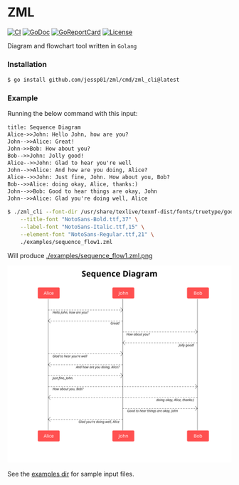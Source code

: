 # ZML

[![CI][badge-build]][build]
[![GoDoc][go-docs-badge]][go-docs]
[![GoReportCard][go-report-card-badge]][go-report-card]
[![License][badge-license]][license]

Diagram and flowchart tool written in `Golang`

### Installation

```sh
$ go install github.com/jessp01/zml/cmd/zml_cli@latest
```

### Example

Running the below command with this input:
```
title: Sequence Diagram
Alice->>John: Hello John, how are you?
John-->>Alice: Great!
John->>Bob: How about you?
Bob-->>John: Jolly good!
Alice-->>John: Glad to hear you're well
John-->>Alice: And how are you doing, Alice?
Alice-->>John: Just fine, John. How about you, Bob?
Bob-->>Alice: doing okay, Alice, thanks:)
John-->>Bob: Good to hear things are okay, John
John-->>Alice: Glad you're doing well, Alice
```

```sh
$ ./zml_cli --font-dir /usr/share/texlive/texmf-dist/fonts/truetype/google/noto \
    --title-font "NotoSans-Bold.ttf,37" \
    --label-font "NotoSans-Italic.ttf,15" \
    --element-font "NotoSans-Regular.ttf,21" \
    ./examples/sequence_flow1.zml
```

Will produce [./examples/sequence_flow1.zml.png](./examples/sequence_flow1.zml.png)

![example sequence flow](examples/sequence_flow1.zml.png)

See the [examples dir](./examples) for sample input files.

[license]: ./LICENSE
[badge-license]: https://img.shields.io/github/license/jessp01/zml.svg
[go-docs-badge]: https://godoc.org/github.com/jessp01/zml?status.svg
[go-docs]: https://godoc.org/github.com/jessp01/zml
[go-report-card-badge]: https://goreportcard.com/badge/github.com/jessp01/zml
[go-report-card]: https://goreportcard.com/report/github.com/jessp01/zml
[badge-build]: https://github.com/jessp01/zml/actions/workflows/go.yml/badge.svg
[build]: https://github.com/jessp01/zml/actions/workflows/go.yml

